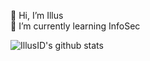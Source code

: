 👋 Hi, I’m Illus \
🌱 I’m currently learning InfoSec

<img align="center" src="https://github-readme-stats.vercel.app/api?username=IllusID&show_icons=true&theme=dark&line_height=27" alt="IllusID's github stats"/>
